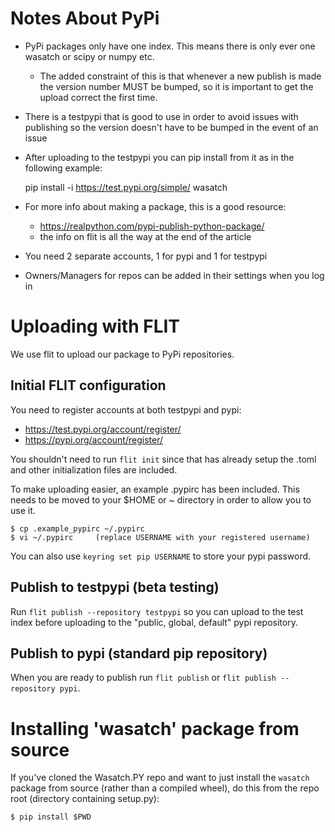 # Notes About PyPi

- PyPi packages only have one index. This means there is only ever one wasatch or 
  scipy or numpy etc. 
    - The added constraint of this is that whenever a new publish is made the 
      version number MUST be bumped, so it is important to get the upload correct the
      first time.
- There is a testpypi that is good to use in order to avoid issues with 
  publishing so the version doesn't have to be bumped in the event of an issue
- After uploading to the testpypi you can pip install from it as in the following
  example:

    pip install -i https://test.pypi.org/simple/ wasatch

- For more info about making a package, this is a good resource:
    - https://realpython.com/pypi-publish-python-package/ 
    - the info on flit is all the way at the end of the article
- You need 2 separate accounts, 1 for pypi and 1 for testpypi
- Owners/Managers for repos can be added in their settings when you log in

# Uploading with FLIT

We use flit to upload our package to PyPi repositories. 

## Initial FLIT configuration

You need to register accounts at both testpypi and pypi:

- https://test.pypi.org/account/register/
- https://pypi.org/account/register/

You shouldn't need to run `flit init` since that has already setup the .toml and
other initialization files are included.

To make uploading easier, an example .pypirc has been included. This needs to be 
moved to your $HOME or ~ directory in order to allow you to use it.

    $ cp .example_pypirc ~/.pypirc
    $ vi ~/.pypirc     (replace USERNAME with your registered username)

You can also use `keyring set pip USERNAME` to store your pypi password.

## Publish to testpypi (beta testing)

Run `flit publish --repository testpypi` so you can upload to the test index 
before uploading to the "public, global, default" pypi repository.

## Publish to pypi (standard pip repository)

When you are ready to publish run `flit publish` or `flit publish --repository pypi`.

# Installing 'wasatch' package from source

If you've cloned the Wasatch.PY repo and want to just install the `wasatch` 
package from source (rather than a compiled wheel), do this from the repo root 
(directory containing setup.py):

    $ pip install $PWD
